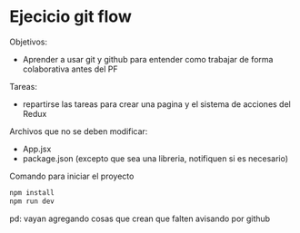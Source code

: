# Ejecicio git flow

Objetivos:
- Aprender a usar git y github para entender como trabajar de forma colaborativa antes del PF

Tareas:
- repartirse las tareas para crear una pagina y el sistema de acciones del Redux

Archivos que no se deben modificar:
- App.jsx
- package.json (excepto que sea una libreria, notifiquen si es necesario)


Comando para iniciar el proyecto
```bash
npm install
npm run dev
```

pd: vayan agregando cosas que crean que falten avisando por github
